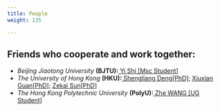 ```yaml
---
title: People
weight: 135

---
```


## Friends who cooperate and work together:
- *Beijing Jiaotong University* **(BJTU):**<a href="#"> Yi Shi [Msc Student]</a>
- *The University of Hong Kong* **(HKU):**<a href="https://shengliangd.github.io/about/"> Shengliang Deng[PhD];</a> 
                                          <a href="https://guanxiux.github.io/selfie/"> Xiuxian Guan[PhD];</a> 
                                          <a href="#"> Zekai Sun[PhD]</a> 
- *The Hong Kong Polytechnic University* **(PolyU):**<a href="https://zhe-wang0018.github.io/"> Zhe WANG [UG Student]</a>


